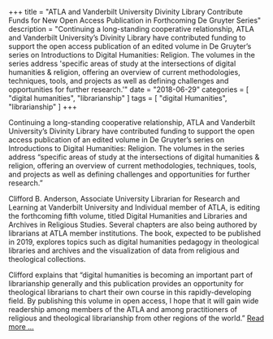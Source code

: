 +++
title = "ATLA and Vanderbilt University Divinity Library Contribute Funds for New Open Access Publication in Forthcoming De Gruyter Series"
description = "Continuing a long-standing cooperative relationship, ATLA and Vanderbilt University’s Divinity Library have contributed funding to support the open access publication of an edited volume in De Gruyter’s series on Introductions to Digital Humanities: Religion. The volumes in the series address 'specific areas of study at the intersections of digital humanities & religion, offering an overview of current methodologies, techniques, tools, and projects as well as defining challenges and opportunities for further research.'"
date = "2018-06-29"
categories = [ "digital humanities", "librarianship" ]
tags = [
    "digital Humanities",
    "librarianship"
]
+++

Continuing a long-standing cooperative relationship, ATLA and Vanderbilt University’s Divinity Library have contributed funding to support the open access publication of an edited volume in De Gruyter’s series on Introductions to Digital Humanities: Religion. The volumes in the series address “specific areas of study at the intersections of digital humanities & religion, offering an overview of current methodologies, techniques, tools, and projects as well as defining challenges and opportunities for further research.”

Clifford B. Anderson, Associate University Librarian for Research and Learning at Vanderbilt University and Individual member of ATLA, is editing the forthcoming fifth volume, titled Digital Humanities and Libraries and Archives in Religious Studies. Several chapters are also being authored by librarians at ATLA member institutions. The book, expected to be published in 2019, explores topics such as digital humanities pedagogy in theological libraries and archives and the visualization of data from religious and theological collections.

Clifford explains that “digital humanities is becoming an important part of librarianship generally and this publication provides an opportunity for theological librarians to chart their own course in this rapidly-developing field. By publishing this volume in open access, I hope that it will gain wide readership among members of the ATLA and among practitioners of religious and theological librarianship from other regions of the world.” [Read more ...](https://newsletter.atla.com/2018/vanderbilt-openaccess/)
